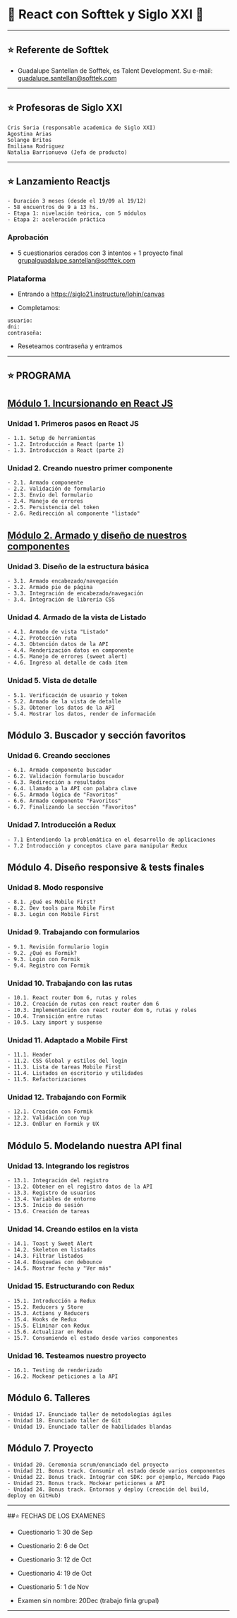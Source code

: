 # :star2: React con Softtek y Siglo XXI :star2:

---

## :star: Referente de Softtek

- Guadalupe Santellan de Sofftek, es Talent Development. Su e-mail: guadalupe.santellan@softtek.com

---

## :star: Profesoras de Siglo XXI

```
Cris Soria (responsable academica de Siglo XXI)
Agostina Arias
Solange Britos
Emiliana Rodriguez
Natalia Barrionuevo (Jefa de producto)
```

---

## :star: Lanzamiento Reactjs

```
- Duración 3 meses (desde el 19/09 al 19/12)
- 58 encuentros de 9 a 13 hs.
- Etapa 1: nivelación teórica, con 5 módulos
- Etapa 2: aceleración práctica
```

### Aprobación

- 5 cuestionarios cerados con 3 intentos + 1 proyecto final grupalguadalupe.santellan@softtek.com

### Plataforma

- Entrando a https://siglo21.instructure/lohin/canvas

- Completamos:
```
usuario:
dni:
contraseña:
```

- Reseteamos contraseña y entramos

---

## :star: PROGRAMA

## [Módulo 1. Incursionando en React JS](https://github.com/eugenia1984/react_softtek/tree/main/modulo01)

### Unidad 1. Primeros pasos en React JS
```
- 1.1. Setup de herramientas
- 1.2. Introducción a React (parte 1)
- 1.3. Introducción a React (parte 2)
```
 

### Unidad 2. Creando nuestro primer componente
```
- 2.1. Armado componente
- 2.2. Validación de formulario
- 2.3. Envío del formulario
- 2.4. Manejo de errores
- 2.5. Persistencia del token
- 2.6. Redirección al componente "listado"
```
 

## [Módulo 2. Armado y diseño de nuestros componentes](https://github.com/eugenia1984/react_softtek/tree/main/modulo02)

### Unidad 3. Diseño de la estructura básica
```
- 3.1. Armado encabezado/navegación
- 3.2. Armado pie de página
- 3.3. Integración de encabezado/navegación
- 3.4. Integración de librería CSS
```
 

### Unidad 4. Armado de la vista de Listado
```
- 4.1. Armado de vista "Listado"
- 4.2. Protección ruta
- 4.3. Obtención datos de la API
- 4.4. Renderización datos en componente
- 4.5. Manejo de errores (sweet alert)
- 4.6. Ingreso al detalle de cada ítem
```
 

### Unidad 5. Vista de detalle
```
- 5.1. Verificación de usuario y token
- 5.2. Armado de la vista de detalle
- 5.3. Obtener los datos de la API
- 5.4. Mostrar los datos, render de información
```
 

## Módulo 3. Buscador y sección favoritos

### Unidad 6. Creando secciones
```
- 6.1. Armado componente buscador
- 6.2. Validación formulario buscador
- 6.3. Redirección a resultados
- 6.4. Llamado a la API con palabra clave
- 6.5. Armado lógica de "Favoritos"
- 6.6. Armado componente "Favoritos" 
- 6.7. Finalizando la sección "Favoritos"
```
 

### Unidad 7. Introducción a Redux
```
- 7.1 Entendiendo la problemática en el desarrollo de aplicaciones
- 7.2 Introducción y conceptos clave para manipular Redux
```
 

## Módulo 4. Diseño responsive & tests finales

### Unidad 8. Modo responsive
```
- 8.1. ¿Qué es Mobile First?
- 8.2. Dev tools para Mobile First
- 8.3. Login con Mobile First
```

### Unidad 9. Trabajando con formularios
```
- 9.1. Revisión formulario login
- 9.2. ¿Qué es Formik?
- 9.3. Login con Formik
- 9.4. Registro con Formik
```
 

### Unidad 10. Trabajando con las rutas
```
- 10.1. React router Dom 6, rutas y roles
- 10.2. Creación de rutas con react router dom 6
- 10.3. Implementación con react router dom 6, rutas y roles
- 10.4. Transición entre rutas
- 10.5. Lazy import y suspense
```

### Unidad 11. Adaptado a Mobile First
```
- 11.1. Header
- 11.2. CSS Global y estilos del login
- 11.3. Lista de tareas Mobile First
- 11.4. Listados en escritorio y utilidades
- 11.5. Refactorizaciones
```
 

### Unidad 12. Trabajando con Formik
```
- 12.1. Creación con Formik
- 12.2. Validación con Yup
- 12.3. OnBlur en Formik y UX
```
 

## Módulo 5. Modelando nuestra API final

### Unidad 13. Integrando los registros
```
- 13.1. Integración del registro
- 13.2. Obtener en el registro datos de la API
- 13.3. Registro de usuarios
- 13.4. Variables de entorno
- 13.5. Inicio de sesión
- 13.6. Creación de tareas
```
 

### Unidad 14. Creando estilos en la vista
```
- 14.1. Toast y Sweet Alert
- 14.2. Skeleton en listados
- 14.3. Filtrar listados
- 14.4. Búsquedas con debounce
- 14.5. Mostrar fecha y "Ver más"
```
 

### Unidad 15. Estructurando con Redux
```
- 15.1. Introducción a Redux
- 15.2. Reducers y Store
- 15.3. Actions y Reducers
- 15.4. Hooks de Redux
- 15.5. Eliminar con Redux
- 15.6. Actualizar en Redux
- 15.7. Consumiendo el estado desde varios componentes
```
 

### Unidad 16. Testeamos nuestro proyecto
```
- 16.1. Testing de renderizado
- 16.2. Mockear peticiones a la API
```
 

## Módulo 6. Talleres
```
- Unidad 17. Enunciado taller de metodologías ágiles
- Unidad 18. Enunciado taller de Git
- Unidad 19. Enunciado taller de habilidades blandas
```
 

## Módulo 7. Proyecto
```
- Unidad 20. Ceremonia scrum/enunciado del proyecto
- Unidad 21. Bonus track. Consumir el estado desde varios componentes
- Unidad 22. Bonus track. Integrar con SDK: por ejemplo, Mercado Pago
- Unidad 23. Bonus track. Mockear peticiones a API
- Unidad 24. Bonus track. Entornos y deploy (creación del build, deploy en GitHub)
```

---

##:star: FECHAS DE LOS EXAMENES

- Cuestionario 1: 30 de Sep

- Cuestionario 2: 6 de Oct

- Cuestionario 3: 12 de Oct

- Cuestionario 4: 19 de Oct

- Cuestionario 5: 1 de Nov

- Examen sin nombre: 20Dec (trabajo finla grupal)

---
 
